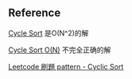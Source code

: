 



## Reference

[Cycle Sort](https://www.geeksforgeeks.org/cycle-sort/) 是O(N^2)的解

[Cycle Sort O(N)](https://www.geeksforgeeks.org/sort-an-array-which-contain-1-to-n-values-in-on-using-cycle-sort/?ref=rp) 不完全正确的解

[Leetcode 刷題 pattern - Cyclic Sort](https://blog.techbridge.cc/2020/02/16/leetcode-%E5%88%B7%E9%A1%8C-pattern-cyclic-sort/)

